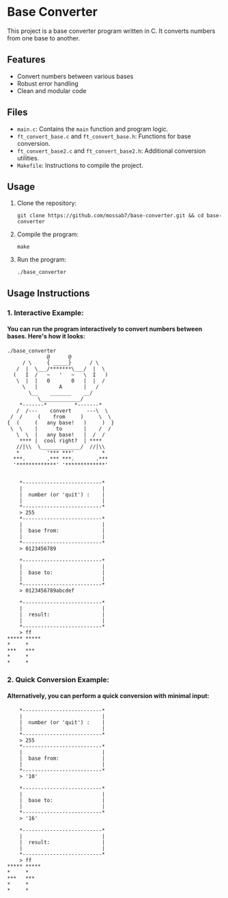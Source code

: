 # Base Converter

This project is a base converter program written in C. It converts numbers from one base to another.

## Features

- Convert numbers between various bases
- Robust error handling
- Clean and modular code

## Files

- `main.c`: Contains the `main` function and program logic.
- `ft_convert_base.c` and `ft_convert_base.h`: Functions for base conversion.
- `ft_convert_base2.c` and `ft_convert_base2.h`: Additional conversion utilities.
- `Makefile`: Instructions to compile the project.

## Usage

1. Clone the repository:
   ```
   git clone https://github.com/mossab7/base-converter.git && cd base-converter
   ```

2. Compile the program:
   ```
   make
   ```

3. Run the program:
   ```
   ./base_converter
   ```
## Usage Instructions

### 1. Interactive Example:
#### You can run the program interactively to convert numbers between bases. Here's how it looks:
```plaintext
./base_converter
             @      @
     / \     { _____}      / \
   /  |  \___/*******\___/  |  \
  (   I  /   ~   '   ~   \  I   )
   \  |  |   0       0   |  |  /
     \   |       A       |   /
       \__    _______    __/
          \_____________/
    *-------*         *-------*
   /  /---    convert     ---\  \
 /  /     (    from     )     \  \
{  (     (   any base!   )     )  }
 \  \    |      to       |    /  /
   \  \  |   any base!   |  /  /
    **** |  cool right?  | ****
   //|\\  \_____________/  //|\\
   *         '*** ***'         *
  ***.       .*** ***.       .***
  '*************' '*************'


    *--------------------------*
    |                          |
    |  number (or 'quit') :    |
    |                          |
    *--------------------------*
    > 255 
    *--------------------------*
    |                          |
    |  base from:              |
    |                          |
    *--------------------------*
    > 0123456789 

    *--------------------------*
    |                          |
    |  base to:                |
    |                          |
    *--------------------------*
    > 0123456789abcdef

    *--------------------------*
    |                          |
    |  result:                 |
    |                          |
    *--------------------------*
    > ff
***** ***** 
*     *     
***   ***   
*     *     
*     *     
```
### 2. Quick Conversion Example:
#### Alternatively, you can perform a quick conversion with minimal input:
```plaintext
    *--------------------------*
    |                          |
    |  number (or 'quit') :    |
    |                          |
    *--------------------------*
    > 255
    *--------------------------*
    |                          |
    |  base from:              |
    |                          |
    *--------------------------*
    > '10'

    *--------------------------*
    |                          |
    |  base to:                |
    |                          |
    *--------------------------*
    > '16'

    *--------------------------*
    |                          |
    |  result:                 |
    |                          |
    *--------------------------*
    > ff
***** ***** 
*     *     
***   ***   
*     *     
*     *     

```
